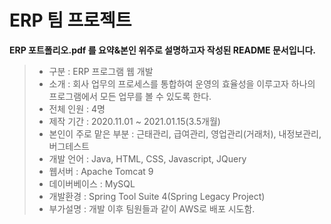 # ERP 팀 프로젝트
**ERP 포트폴리오.pdf 를 요약&본인 위주로 설명하고자 작성된 README 문서입니다.**
> * 구분 : ERP 프로그램 웹 개발
> * 소개 : 회사 업무의 프로세스를 통합하여 운영의 효율성을 이루고자 하나의 프로그램에서 모든 업무를 볼 수 있도록 한다. 
> * 전체 인원 : 4명   
> * 제작 기간 : 2020.11.01 ~ 2021.01.15(3.5개월)   
> * 본인이 주로 맡은 부분 : 근태관리, 급여관리, 영업관리(거래처), 내정보관리, 버그테스트   
> * 개발 언어 :  Java, HTML, CSS, Javascript, JQuery   
> * 웹서버 : Apache Tomcat 9
> * 데이버베이스 : MySQL   
> * 개발환경 : Spring Tool Suite 4(Spring Legacy Project)     
> * 부가설명 : 개발 이후 팀원들과 같이 AWS로 배포 시도함.

